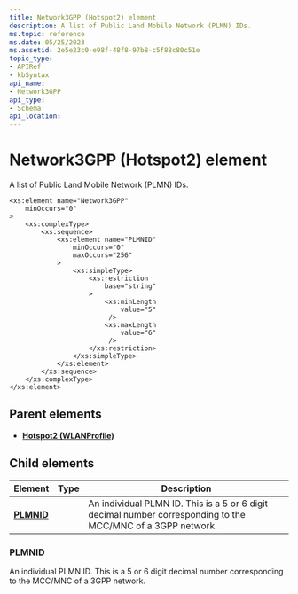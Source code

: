 ```yaml
---
title: Network3GPP (Hotspot2) element
description: A list of Public Land Mobile Network (PLMN) IDs.
ms.topic: reference
ms.date: 05/25/2023
ms.assetid: 2e5e23c0-e98f-48f8-97b8-c5f88c80c51e
topic_type: 
- APIRef
- kbSyntax
api_name: 
- Network3GPP
api_type: 
- Schema
api_location: 
---
```


# Network3GPP (Hotspot2) element

A list of Public Land Mobile Network (PLMN) IDs.

``` syntax
<xs:element name="Network3GPP"
    minOccurs="0"
>
    <xs:complexType>
        <xs:sequence>
            <xs:element name="PLMNID"
                minOccurs="0"
                maxOccurs="256"
            >
                <xs:simpleType>
                    <xs:restriction
                        base="string"
                    >
                        <xs:minLength
                            value="5"
                         />
                        <xs:maxLength
                            value="6"
                         />
                    </xs:restriction>
                </xs:simpleType>
            </xs:element>
        </xs:sequence>
    </xs:complexType>
</xs:element>
```

## Parent elements

* [**Hotspot2 (WLANProfile)**](wlan-profileschema-hotspot2-wlanprofile-element.md)

## Child elements

| Element | Type | Description |
|-|-|-|
| [**PLMNID**](#plmnid) | | An individual PLMN ID. This is a 5 or 6 digit decimal number corresponding to the MCC/MNC of a 3GPP network. |

### PLMNID

An individual PLMN ID. This is a 5 or 6 digit decimal number corresponding to the MCC/MNC of a 3GPP network.
